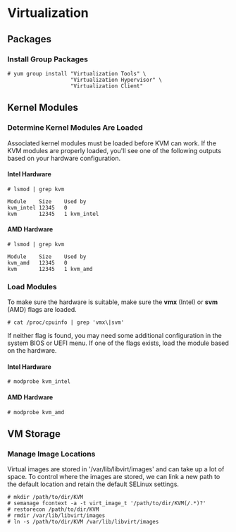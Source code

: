 # Virtualization
## Packages
### Install Group Packages
```
# yum group install "Virtualization Tools" \
                    "Virtualization Hypervisor" \
                    "Virtualization Client"
```
## Kernel Modules
### Determine Kernel Modules Are Loaded
Associated kernel modules must be loaded before KVM can work.  If the KVM modules 
 are properly loaded, you'll see one of the following outputs based on your 
 hardware configuration.
#### Intel Hardware
```
# lsmod | grep kvm

Module    Size    Used by
kvm_intel 12345   0
kvm       12345   1 kvm_intel
```
#### AMD Hardware
```
# lsmod | grep kvm

Module    Size    Used by
kvm_amd   12345   0
kvm       12345   1 kvm_amd  
```
### Load Modules
To make sure the hardware is suitable, make sure the **vmx** (Intel) or **svm**
 (AMD) flags are loaded.
```
# cat /proc/cpuinfo | grep 'vmx\|svm'
```
If neither flag is found, you may need some additional configuration in the
 system BIOS or UEFI menu.
If one of the flags exists, load the module based on the hardware.
#### Intel Hardware
```
# modprobe kvm_intel
```
#### AMD Hardware
```
# modprobe kvm_amd
```
## VM Storage
### Manage Image Locations
Virtual images are stored in '/var/lib/libvirt/images' and can take up a lot of 
 space. To control where the images are stored, we can link a new path to the
 default location and retain the default SELinux settings.

```
# mkdir /path/to/dir/KVM
# semanage fcontext -a -t virt_image_t '/path/to/dir/KVM(/.*)?'
# restorecon /path/to/dir/KVM
# rmdir /var/lib/libvirt/images
# ln -s /path/to/dir/KVM /var/lib/libvirt/images
```
